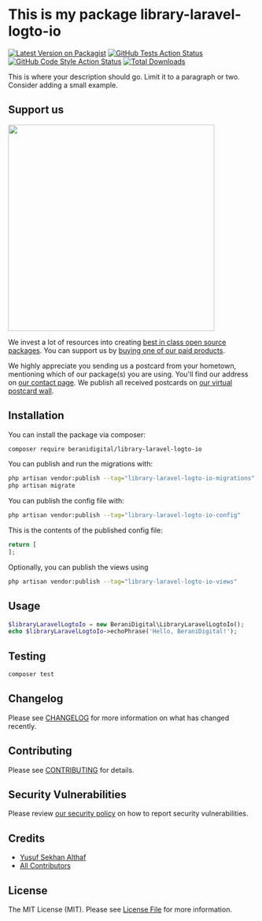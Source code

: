 # This is my package library-laravel-logto-io

[![Latest Version on Packagist](https://img.shields.io/packagist/v/beranidigital/library-laravel-logto-io.svg?style=flat-square)](https://packagist.org/packages/beranidigital/library-laravel-logto-io)
[![GitHub Tests Action Status](https://img.shields.io/github/actions/workflow/status/beranidigital/library-laravel-logto-io/run-tests.yml?branch=main&label=tests&style=flat-square)](https://github.com/beranidigital/library-laravel-logto-io/actions?query=workflow%3Arun-tests+branch%3Amain)
[![GitHub Code Style Action Status](https://img.shields.io/github/actions/workflow/status/beranidigital/library-laravel-logto-io/fix-php-code-style-issues.yml?branch=main&label=code%20style&style=flat-square)](https://github.com/beranidigital/library-laravel-logto-io/actions?query=workflow%3A"Fix+PHP+code+style+issues"+branch%3Amain)
[![Total Downloads](https://img.shields.io/packagist/dt/beranidigital/library-laravel-logto-io.svg?style=flat-square)](https://packagist.org/packages/beranidigital/library-laravel-logto-io)

This is where your description should go. Limit it to a paragraph or two. Consider adding a small example.

## Support us

[<img src="https://github-ads.s3.eu-central-1.amazonaws.com/library-laravel-logto-io.jpg?t=1" width="419px" />](https://spatie.be/github-ad-click/library-laravel-logto-io)

We invest a lot of resources into creating [best in class open source packages](https://spatie.be/open-source). You can support us by [buying one of our paid products](https://spatie.be/open-source/support-us).

We highly appreciate you sending us a postcard from your hometown, mentioning which of our package(s) you are using. You'll find our address on [our contact page](https://spatie.be/about-us). We publish all received postcards on [our virtual postcard wall](https://spatie.be/open-source/postcards).

## Installation

You can install the package via composer:

```bash
composer require beranidigital/library-laravel-logto-io
```

You can publish and run the migrations with:

```bash
php artisan vendor:publish --tag="library-laravel-logto-io-migrations"
php artisan migrate
```

You can publish the config file with:

```bash
php artisan vendor:publish --tag="library-laravel-logto-io-config"
```

This is the contents of the published config file:

```php
return [
];
```

Optionally, you can publish the views using

```bash
php artisan vendor:publish --tag="library-laravel-logto-io-views"
```

## Usage

```php
$libraryLaravelLogtoIo = new BeraniDigital\LibraryLaravelLogtoIo();
echo $libraryLaravelLogtoIo->echoPhrase('Hello, BeraniDigital!');
```

## Testing

```bash
composer test
```

## Changelog

Please see [CHANGELOG](CHANGELOG.md) for more information on what has changed recently.

## Contributing

Please see [CONTRIBUTING](CONTRIBUTING.md) for details.

## Security Vulnerabilities

Please review [our security policy](../../security/policy) on how to report security vulnerabilities.

## Credits

- [Yusuf Sekhan Althaf](https://github.com/Ticlext-Altihaf)
- [All Contributors](../../contributors)

## License

The MIT License (MIT). Please see [License File](LICENSE.md) for more information.
